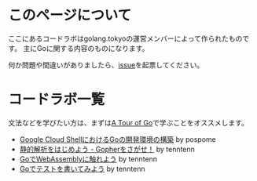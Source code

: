 # このページについて

ここにあるコードラボはgolang.tokyoの運営メンバーによって作られたものです。
主にGoに関する内容のものになります。

何か問題や間違いがありましたら、[issue](https://github.com/golangtokyo/codelab/issues)を起票してください。

# コードラボ一覧

文法などを学びたい方は、まずは[A Tour of Go](https://go-tour-jp.appspot.com/)で学ぶことをオススメします。

* [Google Cloud ShellにおけるGoの開発環境の構築](./cloud-shell-go-setup?index=codelab) by pospome
* [静的解析をはじめよう - Gopherをさがせ！](./find-gophers?index=codelab) by tenntenn
* [GoでWebAssemblyに触れよう](./go-webassembly?index=codelab) by tenntenn
* [Goでテストを書いてみよう](./go-greeting?index=codelab) by tenntenn
